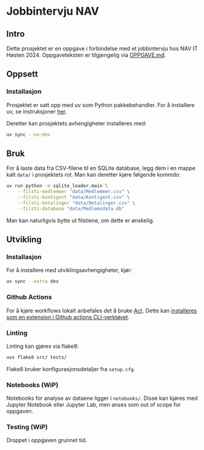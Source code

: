 # Jobbintervju NAV

## Intro

Dette prosjektet er en oppgave i forbindelse med et jobbintervju hos NAV IT Høsten 2024. Oppgaveteksten er tilgjengelig via [OPPGAVE.md](OPPGAVE.md).

## Oppsett

### Installasjon

Prosjektet er satt opp med uv som Python pakkebehandler. For å installere uv, se instruksjoner [her](https://docs.astral.sh/uv/guides/install-python/).

Deretter kan prosjektets avhengigheter installeres med:

```bash
uv sync --no-dev
```

## Bruk

For å laste data fra CSV-filene til en SQLite database, legg dem i en mappe kalt `data/` i prosjektets rot. Man kan deretter kjøre følgende kommdo:

```bash
uv run python -m sqlite_loader.main \
    --filsti-medlemmer "data/Medlemmer.csv" \
    --filsti-kontigent "data/Kontigent.csv" \
    --filsti-betalinger "data/Betalinger.csv" \
    --filsti-database "data/Medlemsdata.db"
```

Man kan naturligvis bytte ut filstiene, om dette er ønskelig.

## Utvikling

### Installasjon

For å installere med utviklingsavhengigheter, kjør:

```bash
uv sync --extra dev
```

### Github Actions

For å kjøre workflows lokalt anbefales det å bruke [Act](https://github.com/nektos/act). Dette kan [installeres som en extension i Github actions CLI-verktøyet](https://nektosact.com/installation/gh.html).

### Linting

Linting kan gjøres via flake8:

```bash
uvx flake8 src/ tests/
```

Flake8 bruker konfigurasjonsdetaljer fra `setup.cfg`.

### Notebooks (WiP)

Notebooks for analyse av dataene ligger i `notebooks/`. Disse kan kjøres med Jupyter Notebook eller Jupyter Lab, men anses som out of scope for oppgaven.

### Testing (WiP)

Droppet i oppgaven grunnet tid.
